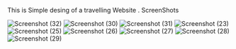 This is Simple desing of a travelling Website .
ScreenShots

![Screenshot (32)](https://user-images.githubusercontent.com/75495921/210092189-ec47d4a4-aa89-4099-a842-71c9a90207c3.png)
![Screenshot (30)](https://user-images.githubusercontent.com/75495921/210092216-49f78dbf-1288-4ab0-bc93-405df0ff7c74.png)
![Screenshot (31)](https://user-images.githubusercontent.com/75495921/210092232-f86e4a08-812c-4d1a-b935-47cab22ba271.png)
![Screenshot (23)](https://user-images.githubusercontent.com/75495921/210092236-06a0288a-5632-4ac5-a68c-810971c1c8e0.png)
![Screenshot (25)](https://user-images.githubusercontent.com/75495921/210092257-24864995-c4a7-418a-a6c7-9d693046dd12.png)
![Screenshot (26)](https://user-images.githubusercontent.com/75495921/210092264-0b8f11bf-0438-4ac9-8fd2-253b5776078c.png)
![Screenshot (27)](https://user-images.githubusercontent.com/75495921/210092272-c1d2817a-b607-4d47-b4ab-04e12b356273.png)
![Screenshot (28)](https://user-images.githubusercontent.com/75495921/210092280-aa92e95d-fbca-4c40-a370-efbd1f301033.png)
![Screenshot (29)](https://user-images.githubusercontent.com/75495921/210092293-e5ce4f8d-ec78-42eb-b586-0e69737ae739.png)

